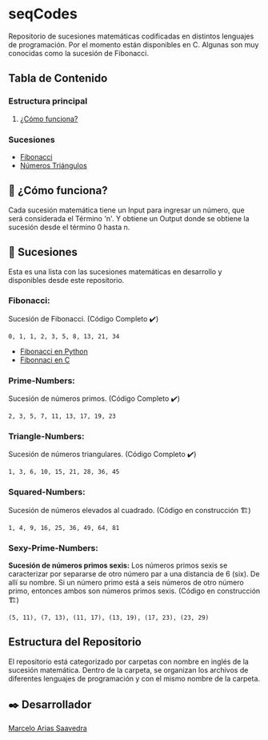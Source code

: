 # seqCodes
Repositorio de sucesiones matemáticas codificadas en distintos lenguajes de programación. Por el momento están disponibles en C. Algunas son muy conocidas como la sucesión de Fibonacci.

## Tabla de Contenido
### Estructura principal
1. [¿Cómo funciona?](#-cómo-funciona)
### Sucesiones
 * [Fibonacci](#fibonacci "Secuencia de Fibonacci")
 * [Números Triángulos](#triangle-numbers "Secuencia de Números Triángulos")

## 📓 ¿Cómo funciona?
Cada sucesión matemática tiene un Input para ingresar un número, que será considerada el Término 'n'. Y obtiene un Output donde se obtiene la sucesión desde el término 0 hasta n.

## 📓 Sucesiones
Esta es una lista con las sucesiones matemáticas en desarrollo y disponibles desde este repositorio.

### Fibonacci:
Sucesión de Fibonacci. (Código Completo ✔️)
```
0, 1, 1, 2, 3, 5, 8, 13, 21, 34
```
  * [Fibonacci en Python](Fibonacci/fibonacci.py "Python Fibonacci")
  * [Fibonnaci en C](Fibonacci/fibonacci.c "C Fibonacci")

### Prime-Numbers:
Sucesión de números primos. (Código Completo ✔️)
```
2, 3, 5, 7, 11, 13, 17, 19, 23
```

### Triangle-Numbers:
Sucesión de números triangulares. (Código Completo ✔️)
```
1, 3, 6, 10, 15, 21, 28, 36, 45
```

### Squared-Numbers:
Sucesión de números elevados al cuadrado. (Código en construcción 🏗️)
```
1, 4, 9, 16, 25, 36, 49, 64, 81
```

### Sexy-Prime-Numbers:
**Sucesión de números primos sexis:** Los números primos sexis se caracterizar por separarse de otro número par a una distancia de 6 (six). De allí su nombre. Si un número primo está a seis números de otro número primo, entonces ambos son números primos sexis.  (Código en construcción 🏗️)
```
(5, 11), (7, 13), (11, 17), (13, 19), (17, 23), (23, 29)
```

## Estructura del Repositorio
El repositorio está categorizado por carpetas con nombre en inglés de la sucesión matemática. Dentro de la carpeta, se organizan los archivos de diferentes lenguajes de programación y con el mismo nombre de la carpeta.

## ✒️ Desarrollador
[Marcelo Arias Saavedra](https://360macky.blogspot.com/)
